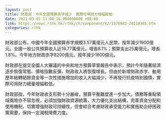 ```yaml
---
layout: post
title: 財政部：今年全國預算赤字減少　實際可用財力增幅較低
date: 2021-03-05 11:08:16.000000000 +08:00
link: https://news.rthk.hk/rthk/ch/component/k2/1578883-20210305.htm
categories: rthk
---
```


財政部公布，中國今年全國預算赤字規模3.57萬億元人民幣，按年減少1900億元。全國一般公共預算收入近19.77萬億元，增長8.1%；預算支出25萬億元，增長1.8%。今年地方財政赤字8200億元，按年減少1600億元。

財政部在提交全國人大審議的中央和地方預算草案報告中表示，預計今年隨著經濟逐步恢復常態、價格指數反彈，財政收入將恢復增長。但由於新增財政赤字、動用歷年結轉結餘資金等一次性措施增加的收入大幅減少，不再發行抗疫特別國債，實際可用財力總量增幅較低。

財政部指，今年財政收支形勢十分嚴峻，預算平衡難度進一步加大，債務等重點領域風險亦不容忽視，必須加強財政資源統籌，大力優化支出結構，完善資金分配和使用機制，切實增強財政可持續性，但會綜合考慮財政承受能力和實施助企紓困政策需要，保持一定減稅降費力度。
